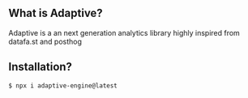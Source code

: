 ## What is Adaptive?

Adaptive is a an next generation analytics library highly inspired from datafa.st and posthog

## Installation?

```bash
$ npx i adaptive-engine@latest
```

